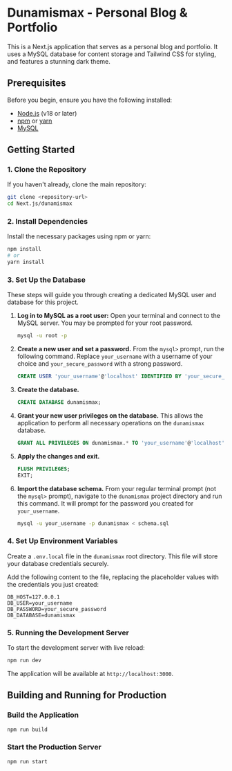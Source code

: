 # Dunamismax - Personal Blog & Portfolio

This is a Next.js application that serves as a personal blog and portfolio. It uses a MySQL database for content storage and Tailwind CSS for styling, and features a stunning dark theme.

## Prerequisites

Before you begin, ensure you have the following installed:

- [Node.js](https://nodejs.org/) (v18 or later)
- [npm](https://www.npmjs.com/) or [yarn](https://yarnpkg.com/)
- [MySQL](https://dev.mysql.com/doc/refman/8.0/en/installing.html)

## Getting Started

### 1. Clone the Repository

If you haven't already, clone the main repository:

```bash
git clone <repository-url>
cd Next.js/dunamismax
```

### 2. Install Dependencies

Install the necessary packages using npm or yarn:

```bash
npm install
# or
yarn install
```

### 3. Set Up the Database

These steps will guide you through creating a dedicated MySQL user and database for this project.

1.  **Log in to MySQL as a root user:**
    Open your terminal and connect to the MySQL server. You may be prompted for your root password.
    ```bash
    mysql -u root -p
    ```

2.  **Create a new user and set a password.**
    From the `mysql>` prompt, run the following command. Replace `your_username` with a username of your choice and `your_secure_password` with a strong password.
    ```sql
    CREATE USER 'your_username'@'localhost' IDENTIFIED BY 'your_secure_password';
    ```

3.  **Create the database.**
    ```sql
    CREATE DATABASE dunamismax;
    ```

4.  **Grant your new user privileges on the database.**
    This allows the application to perform all necessary operations on the `dunamismax` database.
    ```sql
    GRANT ALL PRIVILEGES ON dunamismax.* TO 'your_username'@'localhost';
    ```

5.  **Apply the changes and exit.**
    ```sql
    FLUSH PRIVILEGES;
    EXIT;
    ```

6.  **Import the database schema.**
    From your regular terminal prompt (not the `mysql>` prompt), navigate to the `dunamismax` project directory and run this command. It will prompt for the password you created for `your_username`.
    ```bash
    mysql -u your_username -p dunamismax < schema.sql
    ```

### 4. Set Up Environment Variables

Create a `.env.local` file in the `dunamismax` root directory. This file will store your database credentials securely.

Add the following content to the file, replacing the placeholder values with the credentials you just created:

```
DB_HOST=127.0.0.1
DB_USER=your_username
DB_PASSWORD=your_secure_password
DB_DATABASE=dunamismax
```

### 5. Running the Development Server

To start the development server with live reload:

```bash
npm run dev
```

The application will be available at `http://localhost:3000`.

## Building and Running for Production

### Build the Application

```bash
npm run build
```

### Start the Production Server

```bash
npm run start
```
